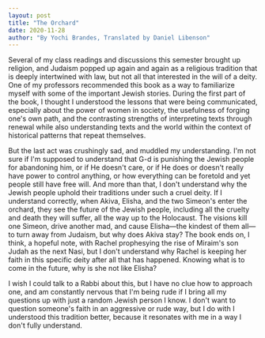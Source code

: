 ```yaml
---
layout: post
title: "The Orchard"
date: 2020-11-28
author: "By Yochi Brandes, Translated by Daniel Libenson"
---
```


Several of my class readings and discussions this semester brought up religion, and Judaism popped up again and again as a religious tradition that is deeply intertwined with law, but not all that interested in the will of a deity. One of my professors recommended this book as a way to familiarize myself with some of the important Jewish stories. During the first part of the book, I thought I understood the lessons that were being communicated, especially about the power of women in society, the usefulness of forging one's own path, and the contrasting strengths of interpreting texts through renewal while also understanding texts and the world within the context of historical patterns that repeat themselves.

But the last act was crushingly sad, and muddled my understanding. I'm not sure if I'm supposed to understand that G-d is punishing the Jewish people for abandoning him, or if He doesn't care, or if He does or doesn't really have power to control anything, or how everything can be foretold and yet people still have free will. And more than that, I don't understand why the Jewish people uphold their traditions under such a cruel deity. If I understand correctly, when Akiva, Elisha, and the two Simeon's enter the orchard, they see the future of the Jewish people, including all the cruelty and death they will suffer, all the way up to the Holocaust. The visions kill one Simeon, drive another mad, and cause Elisha—the kindest of them all—to turn away from Judaism, but why does Akiva stay? The book ends on, I think, a hopeful note, with Rachel prophesying the rise of Miraim's son Judah as the next Nasi, but I don't understand why Rachel is keeping her faith in this specific deity after all that has happened. Knowing what is to come in the future, why is she not like Elisha? 

I wish I could talk to a Rabbi about this, but I have no clue how to approach one, and am constantly nervous that I'm being rude if I bring all my questions up with just a random Jewish person I know. I don't want to question someone's faith in an aggressive or rude way, but I do with I understood this tradition better, because it resonates with me in a way I don't fully understand.